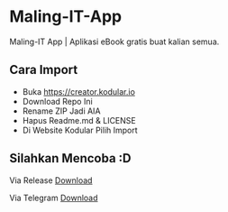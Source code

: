 # Maling-IT-App
Maling-IT App | Aplikasi eBook gratis buat kalian semua.



## Cara Import

- Buka https://creator.kodular.io
- Download Repo Ini
- Rename ZIP Jadi AIA
- Hapus Readme.md & LICENSE
- Di Website Kodular Pilih Import

## Silahkan Mencoba :D

Via Release [Download](https://github.com/rasitech-sudo/Maling-IT-App/releases/)

Via Telegram [Download](https://t.me/RasiTechChannel1/118)
